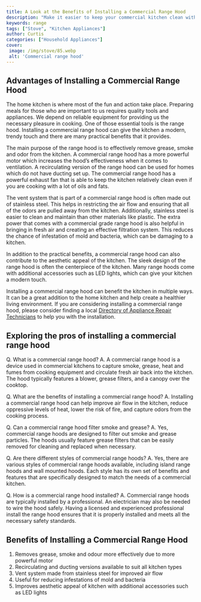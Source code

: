 ```yaml
---
title: A Look at the Benefits of Installing a Commercial Range Hood
description: "Make it easier to keep your commercial kitchen clean with a range hood Discover the benefits of installing one and how it can make for a more efficient cooking space"
keywords: range
tags: ["Stove", "Kitchen Appliances"]
author: Curtis
categories: ["Household Appliances"]
cover: 
 image: /img/stove/85.webp
 alt: 'Commercial range hood'
---
```

## Advantages of Installing a Commercial Range Hood

The home kitchen is where most of the fun and action take place. Preparing meals for those who are important to us requires quality tools and appliances. We depend on reliable equipment for providing us the necessary pleasure in cooking. One of those essential tools is the range hood. Installing a commercial range hood can give the kitchen a modern, trendy touch and there are many practical benefits that it provides. 

The main purpose of the range hood is to effectively remove grease, smoke and odor from the kitchen. A commercial range hood has a more powerful motor which increases the hood’s effectiveness when it comes to ventilation. A recirculating version of the range hood can be used for homes which do not have ducting set up. The commercial range hood has a powerful exhaust fan that is able to keep the kitchen relatively clean even if you are cooking with a lot of oils and fats. 

The vent system that is part of a commercial range hood is often made out of stainless steel. This helps in restricting the air flow and ensuring that all of the odors are pulled away from the kitchen. Additionally, stainless steel is easier to clean and maintain than other materials like plastic. The extra power that comes with a commercial grade range hood is also helpful in bringing in fresh air and creating an effective filtration system. This reduces the chance of infestation of mold and bacteria, which can be damaging to a kitchen. 

In addition to the practical benefits, a commercial range hood can also contribute to the aesthetic appeal of the kitchen. The sleek design of the range hood is often the centerpiece of the kitchen. Many range hoods come with additional accessories such as LED lights, which can give your kitchen a modern touch.

Installing a commercial range hood can benefit the kitchen in multiple ways. It can be a great addition to the home kitchen and help create a healthier living environment. If you are considering installing a commercial range hood, please consider finding a local [Directory of Appliance Repair Technicians](./pages/appliance-repair-technicians) to help you with the installation.

## Exploring the pros of installing a commercial range hood

Q. What is a commercial range hood?
A. A commercial range hood is a device used in commercial kitchens to capture smoke, grease, heat and fumes from cooking equipment and circulate fresh air back into the kitchen. The hood typically features a blower, grease filters, and a canopy over the cooktop.

Q. What are the benefits of installing a commercial range hood?
A. Installing a commercial range hood can help improve air flow in the kitchen, reduce oppressive levels of heat, lower the risk of fire, and capture odors from the cooking process.

Q. Can a commercial range hood filter smoke and grease?
A. Yes, commercial range hoods are designed to filter out smoke and grease particles. The hoods usually feature grease filters that can be easily removed for cleaning and replaced when necessary.

Q. Are there different styles of commercial range hoods?
A. Yes, there are various styles of commercial range hoods available, including island range hoods and wall mounted hoods. Each style has its own set of benefits and features that are specifically designed to match the needs of a commercial kitchen.

Q. How is a commercial range hood installed?
A. Commercial range hoods are typically installed by a professional. An electrician may also be needed to wire the hood safely. Having a licensed and experienced professional install the range hood ensures that it is properly installed and meets all the necessary safety standards.

## Benefits of Installing a Commercial Range Hood
1. Removes grease, smoke and odour more effectively due to more powerful motor
2. Recirculating and ducting versions available to suit all kitchen types
3. Vent system made from stainless steel for improved air flow
4. Useful for reducing infestations of mold and bacteria
5. Improves aesthetic appeal of kitchen with additional accessories such as LED lights
